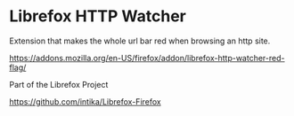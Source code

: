 # Librefox HTTP Watcher

Extension that makes the whole url bar red when browsing an http site.

https://addons.mozilla.org/en-US/firefox/addon/librefox-http-watcher-red-flag/

Part of the Librefox Project 

https://github.com/intika/Librefox-Firefox
